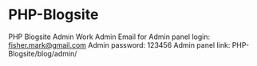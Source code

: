 # PHP-Blogsite
PHP Blogsite Admin Work
Admin Email for Admin panel login: fisher.mark@gmail.com
Admin password: 123456
Admin panel link: PHP-Blogsite/blog/admin/
